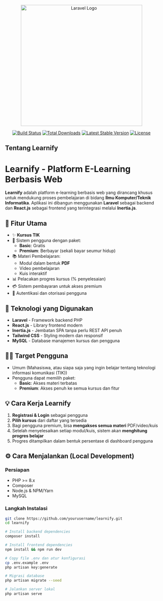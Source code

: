 <p align="center"><a href="https://laravel.com" target="_blank"><img src="https://raw.githubusercontent.com/laravel/art/master/logo-lockup/5%20SVG/2%20CMYK/1%20Full%20Color/laravel-logolockup-cmyk-red.svg" width="400" alt="Laravel Logo"></a></p>

<p align="center">
<a href="https://github.com/laravel/framework/actions"><img src="https://github.com/laravel/framework/workflows/tests/badge.svg" alt="Build Status"></a>
<a href="https://packagist.org/packages/laravel/framework"><img src="https://img.shields.io/packagist/dt/laravel/framework" alt="Total Downloads"></a>
<a href="https://packagist.org/packages/laravel/framework"><img src="https://img.shields.io/packagist/v/laravel/framework" alt="Latest Stable Version"></a>
<a href="https://packagist.org/packages/laravel/framework"><img src="https://img.shields.io/packagist/l/laravel/framework" alt="License"></a>
</p>

## Tentang Learnify
# Learnify - Platform E-Learning Berbasis Web

**Learnify** adalah platform e-learning berbasis web yang dirancang khusus untuk mendukung proses pembelajaran di bidang **Ilmu Komputer/Teknik Informatika**. Aplikasi ini dibangun menggunakan **Laravel** sebagai backend dan **React.js** sebagai frontend yang terintegrasi melalui **Inertia.js**.

## 🚀 Fitur Utama

- ✨ **Kursus TIK**
- 👥 Sistem pengguna dengan paket:
  - **Basic**: Gratis
  - **Premium**: Berbayar (sekali bayar seumur hidup)
- 📚 Materi Pembelajaran:
  - Modul dalam bentuk **PDF**
  - Video pembelajaran
  - Kuis interaktif
- 📊 Pelacakan progres kursus (% penyelesaian)
- 💳 Sistem pembayaran untuk akses premium
- 🔐 Autentikasi dan otorisasi pengguna

## 🧱 Teknologi yang Digunakan

- **Laravel** - Framework backend PHP
- **React.js** - Library frontend modern
- **Inertia.js** - Jembatan SPA tanpa perlu REST API penuh
- **Tailwind CSS** - Styling modern dan responsif
- **MySQL** - Database manajemen kursus dan pengguna


## 🧑‍🏫 Target Pengguna

- Umum (Mahasiswa, atau siapa saja yang ingin belajar tentang teknologi informasi komunikasi (TIK))
- Pengguna dapat memilih paket:
  - **Basic**: Akses materi terbatas
  - **Premium**: Akses penuh ke semua kursus dan fitur

## 💡 Cara Kerja Learnify

1. **Registrasi & Login** sebagai pengguna
2. **Pilih kursus** dari daftar yang tersedia
3. Bagi pengguna premium, bisa **mengakses semua materi** PDF/video/kuis
4. Setelah menyelesaikan setiap modul/kuis, sistem akan **menghitung progres belajar**
5. Progres ditampilkan dalam bentuk persentase di dashboard pengguna

## ⚙️ Cara Menjalankan (Local Development)

### Persiapan

- PHP >= 8.x
- Composer
- Node.js & NPM/Yarn
- MySQL

### Langkah Instalasi

```bash
git clone https://github.com/yourusername/learnify.git
cd learnify

# Install backend dependencies
composer install

# Install frontend dependencies
npm install && npm run dev

# Copy file .env dan atur konfigurasi
cp .env.example .env
php artisan key:generate

# Migrasi database
php artisan migrate --seed

# Jalankan server lokal
php artisan serve

